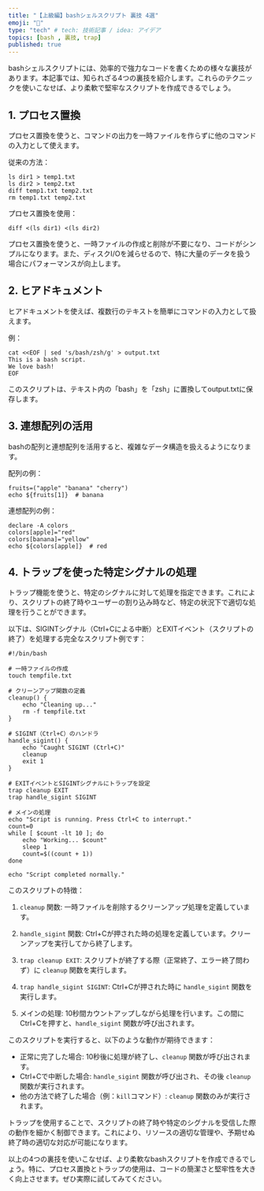 ```yaml
---
title: "【上級編】bashシェルスクリプト 裏技 4選"
emoji: "🏦"
type: "tech" # tech: 技術記事 / idea: アイデア
topics: [bash , 裏技, trap]
published: true
---
```


bashシェルスクリプトには、効率的で強力なコードを書くための様々な裏技があります。本記事では、知られざる4つの裏技を紹介します。これらのテクニックを使いこなせば、より柔軟で堅牢なスクリプトを作成できるでしょう。

## 1. プロセス置換

プロセス置換を使うと、コマンドの出力を一時ファイルを作らずに他のコマンドの入力として使えます。

従来の方法：

```
ls dir1 > temp1.txt
ls dir2 > temp2.txt
diff temp1.txt temp2.txt
rm temp1.txt temp2.txt
```

プロセス置換を使用：

```
diff <(ls dir1) <(ls dir2)
```

プロセス置換を使うと、一時ファイルの作成と削除が不要になり、コードがシンプルになります。また、ディスクI/Oを減らせるので、特に大量のデータを扱う場合にパフォーマンスが向上します。

## 2. ヒアドキュメント

ヒアドキュメントを使えば、複数行のテキストを簡単にコマンドの入力として扱えます。

例：

```
cat <<EOF | sed 's/bash/zsh/g' > output.txt
This is a bash script.
We love bash!
EOF
```

このスクリプトは、テキスト内の「bash」を「zsh」に置換してoutput.txtに保存します。

## 3. 連想配列の活用

bashの配列と連想配列を活用すると、複雑なデータ構造を扱えるようになります。

配列の例：

```
fruits=("apple" "banana" "cherry")
echo ${fruits[1]}  # banana
```

連想配列の例：

```
declare -A colors
colors[apple]="red"
colors[banana]="yellow"
echo ${colors[apple]}  # red
```

## 4. トラップを使った特定シグナルの処理

トラップ機能を使うと、特定のシグナルに対して処理を指定できます。これにより、スクリプトの終了時やユーザーの割り込み時など、特定の状況下で適切な処理を行うことができます。

以下は、SIGINTシグナル（Ctrl+Cによる中断）とEXITイベント（スクリプトの終了）を処理する完全なスクリプト例です：

```
#!/bin/bash

# 一時ファイルの作成
touch tempfile.txt

# クリーンアップ関数の定義
cleanup() {
    echo "Cleaning up..."
    rm -f tempfile.txt
}

# SIGINT（Ctrl+C）のハンドラ
handle_sigint() {
    echo "Caught SIGINT (Ctrl+C)"
    cleanup
    exit 1
}

# EXITイベントとSIGINTシグナルにトラップを設定
trap cleanup EXIT
trap handle_sigint SIGINT

# メインの処理
echo "Script is running. Press Ctrl+C to interrupt."
count=0
while [ $count -lt 10 ]; do
    echo "Working... $count"
    sleep 1
    count=$((count + 1))
done

echo "Script completed normally."
```

このスクリプトの特徴：

1. `cleanup` 関数: 一時ファイルを削除するクリーンアップ処理を定義しています。

2. `handle_sigint` 関数: Ctrl+Cが押された時の処理を定義しています。クリーンアップを実行してから終了します。

3. `trap cleanup EXIT`: スクリプトが終了する際（正常終了、エラー終了問わず）に `cleanup` 関数を実行します。

4. `trap handle_sigint SIGINT`: Ctrl+Cが押された時に `handle_sigint` 関数を実行します。

5. メインの処理: 10秒間カウントアップしながら処理を行います。この間にCtrl+Cを押すと、`handle_sigint` 関数が呼び出されます。

このスクリプトを実行すると、以下のような動作が期待できます：

- 正常に完了した場合: 10秒後に処理が終了し、`cleanup` 関数が呼び出されます。
- Ctrl+Cで中断した場合: `handle_sigint` 関数が呼び出され、その後 `cleanup` 関数が実行されます。
- 他の方法で終了した場合（例：`kill`コマンド）: `cleanup` 関数のみが実行されます。

トラップを使用することで、スクリプトの終了時や特定のシグナルを受信した際の動作を細かく制御できます。これにより、リソースの適切な管理や、予期せぬ終了時の適切な対応が可能になります。

以上の4つの裏技を使いこなせば、より柔軟なbashスクリプトを作成できるでしょう。特に、プロセス置換とトラップの使用は、コードの簡潔さと堅牢性を大きく向上させます。ぜひ実際に試してみてください。